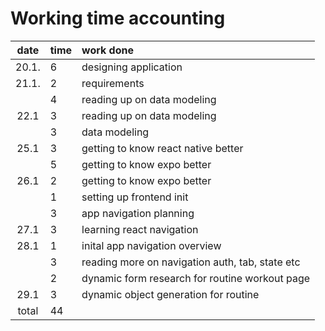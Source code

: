 # Working time accounting

| date  | time | work done  |
| :----:|:-----| :-----|
| 20.1. | 6    | designing application |
| 21.1. | 2    | requirements |
|       | 4    | reading up on data modeling |
| 22.1  | 3    | reading up on data modeling |
|       | 3    | data modeling |
| 25.1  | 3    | getting to know react native better |
|       | 5    | getting to know expo better |
| 26.1  | 2    | getting to know expo better |
|       | 1    | setting up frontend init |
|       | 3    | app navigation planning |
| 27.1  | 3    | learning react navigation |
| 28.1  | 1    | inital app navigation overview |
|       | 3    | reading more on navigation auth, tab, state etc |
|       | 2    | dynamic form research for routine workout page |
| 29.1  | 3    | dynamic object generation for routine |
| total | 44   | | 


